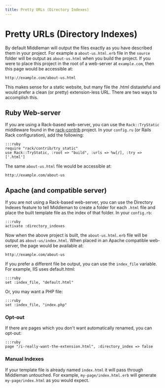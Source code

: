 ```yaml
---
title: Pretty URLs (Directory Indexes)
---
```


# Pretty URLs (Directory Indexes)

By default Middleman will output the files exactly as you have described them in your project. For example a `about-us.html.erb` file in the `source` folder will be output as `about-us.html` when you build the project. If you were to place this project in the root of a web-server at `example.com`, then this page would be accessible at:

    http://example.com/about-us.html

This makes sense for a static website, but many file the .html distasteful and would prefer a clean (or pretty) extension-less URL. There are two ways to accomplish this.

## Ruby Web-server

If you are using a Rack-based web-server, you can use the `Rack::TryStatic` middleware found in the [rack-contrib] project. In your `config.ru` (or Rails Rack configuration), add the following:

    :::ruby
    require "rack/contrib/try_static"
    use Rack::TryStatic, :root => "build", :urls => %w[/], :try => ['.html']

The same `about-us.html` file would be accessible at:

    http://example.com/about-us

## Apache (and compatible server)

If you are not using a Rack-based web-server, you can use the Directory Indexes feature to tell Middleman to create a folder for each `.html` file and place the built template file as the index of that folder. In your `config.rb`:

    :::ruby
    activate :directory_indexes

Now when the above project is built, the `about-us.html.erb` file will be output as `about-us/index.html`. When placed in an Apache compatible web-server, the page would be available at:

    http://example.com/about-us
    
If you prefer a different file be output, you can use the `index_file` variable. For example, IIS uses default.html:

    :::ruby
    set :index_file, "default.html"

Or, you may want a PHP file:

    :::ruby
    set :index_file, "index.php"

### Opt-out

If there are pages which you don't want automatically renamed, you can opt-out:

    :::ruby
    page "/i-really-want-the-extension.html", :directory_index => false

### Manual Indexes

If your template file is already named `index.html` it will pass through Middleman untouched. For example, `my-page/index.html.erb` will generate `my-page/index.html` as you would expect.

[rack-contrib]: https://github.com/rack/rack-contrib/